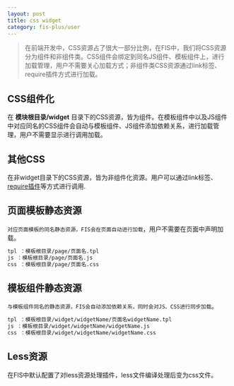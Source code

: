 ```yaml
---
layout: post
title: css widget
category: fis-plus/user
---
```


> 在前端开发中，CSS资源占了很大一部分比例，在FIS中，我们将CSS资源分为组件和非组件类。CSS组件会绑定到同名JS组件、模板组件上，进行加载管理，用户不需要关心加载方式；非组件类CSS资源通过link标签、require插件方式进行加载。

## CSS组件化

在 **模块根目录/widget** 目录下的CSS资源，皆为组件。在模板组件中以及JS组件中对应同名的CSS组件会自动与模板组件、JS组件添加依赖关系，进行加载管理，用户不需要显示进行调用加载。

## 其他CSS

在非widget目录下的CSS资源，皆为非组件化资源。用户可以通过link标签、[require插件](smarty-plugin.html#require)等方式进行调用.

## 页面模板静态资源

``对应页面模板的同名静态资源，FIS会在页面自动进行加载``，用户不需要在页面中声明加载。

```bash
tpl ：模板根目录/page/页面名.tpl
js ：模板根目录/page/页面名.js
css ：模板根目录/page/页面名.css
```

## 模板组件静态资源

``与模板组件同名的静态资源，FIS会自动添加依赖关系，同时会对JS、CSS进行同步加载``。

```bash
tpl ：模板根目录/widget/widgetName/页面名widgetName.tpl
js ：模板根目录/widget/widgetName/widgetName.js
css ：模板根目录/widget/widgetName/widgetName.css
```

## Less资源

在FIS中默认配置了对less资源处理插件，less文件编译处理后变为css文件。
